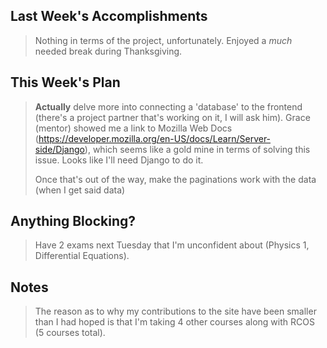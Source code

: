 ## Last Week's Accomplishments
> Nothing in terms of the project, unfortunately. Enjoyed a _much_ needed break during Thanksgiving.
>

## This Week's Plan
> **Actually** delve more into connecting a 'database' to the frontend (there's a project partner that's working on it, I will ask him). Grace (mentor) showed me a link to Mozilla Web Docs (https://developer.mozilla.org/en-US/docs/Learn/Server-side/Django), which seems like a gold mine in terms of solving this issue. Looks like I'll need Django to do it.
> 
> Once that's out of the way, make the paginations work with the data (when I get said data)

## Anything Blocking?
> Have 2 exams next Tuesday that I'm unconfident about (Physics 1, Differential Equations).

## Notes 
> The reason as to why my contributions to the site have been smaller than I had hoped is that I'm taking 4 other courses along with RCOS (5 courses total). 